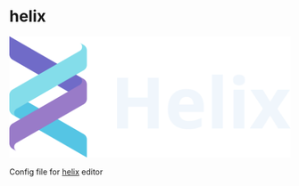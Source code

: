 # helix
![test](https://raw.githubusercontent.com/helix-editor/helix/master/logo_dark.svg)

Config file for [helix](https://github.com/helix-editor/helix) editor

